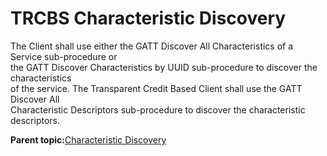 # TRCBS Characteristic Discovery

The Client shall use either the GATT Discover All Characteristics of a Service sub-procedure or<br /> the GATT Discover Characteristics by UUID sub-procedure to discover the characteristics<br /> of the service. The Transparent Credit Based Client shall use the GATT Discover All<br /> Characteristic Descriptors sub-procedure to discover the characteristic descriptors.

**Parent topic:**[Characteristic Discovery](GUID-F410F32F-5787-4B0A-93AB-2EBF3F2E811F.md)

